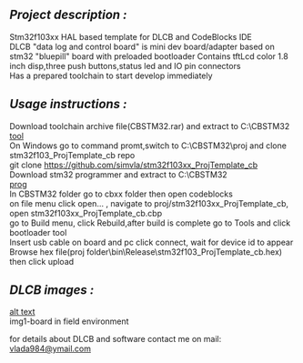 ## *Project description :*

Stm32f103xx HAL based template for DLCB and CodeBlocks IDE  
DLCB "data log and control board" is mini dev board/adapter based on stm32 "bluepill" board with preloaded bootloader
Contains tftLcd color 1.8 inch disp,three push buttons,status led and IO pin connectors   
Has a prepared toolchain to start develop immediately

## *Usage instructions :*

Download toolchain archive file(CBSTM32.rar) and extract to C:\CBSTM32  
[tool](http://www.mediafire.com/file/t6a8oxvx8ucszdj/CBSTM32.rar/file)  
On Windows go to command promt,switch to C:\CBSTM32\proj and clone stm32f103_ProjTemplate_cb repo  
git clone https://github.com/simvla/stm32f103xx_ProjTemplate_cb  
Download stm32 programmer and extract to C:\CBSTM32  
[prog](https://libstock.mikroe.com/projects/download/1862/10967/1531996605_mikrobootloader_other_other.zip)  
In CBSTM32 folder go to cbxx folder then open codeblocks  
on file menu click open... , navigate to proj/stm32f103xx_ProjTemplate_cb, open stm32f103xx_ProjTemplate_cb.cbp  
go to Build menu, click Rebuild,after build is complete go to Tools and click bootloader tool  
Insert usb cable on board and pc click connect, wait for device id to appear  
Browse hex file(proj folder\bin\Release\stm32f103_ProjTemplate_cb.hex) then click upload  

## *DLCB images :*  

[alt text](http://www.mediafire.com/view/kyrceo39jrqsq5f/DLCB_pr_w1.png/file)  
img1-board in field environment

for details about DLCB and software contact me on mail: vlada984@ymail.com



